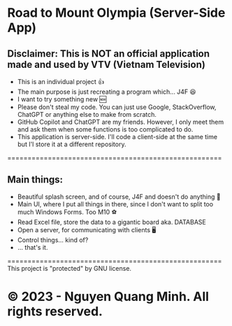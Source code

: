 # Road to Mount Olympia (Server-Side App)

## Disclaimer: This is NOT an official application made and used by VTV (Vietnam Television)

* This is an individual project 👍
* The main purpose is just recreating a program which... J4F 😆
* I want to try something new 🆕
* Please don't steal my code. You can just use Google, StackOverflow, ChatGPT or anything else to make from scratch.
* GitHub Copilot and ChatGPT are my friends. However, I only meet them and ask them when some functions is too complicated to do.
* This application is server-side. I'll code a client-side at the same time but I'l store it at a different repository.

=====================================================
## Main things:
* Beautiful splash screen, and of course, J4F and doesn't do anything 🤡
* Main UI, where I put all things in there, since I don't want to split too much Windows Forms. Too M10 ⚽
* Read Excel file, store the data to a gigantic board aka. DATABASE
* Open a server, for communicating with clients 🖥️
* Control things... kind of?
* ... that's it.

=====================================================
This project is "protected" by GNU license.
# ©️ 2023 - Nguyen Quang Minh. All rights reserved.
